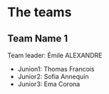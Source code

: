 # The teams 

## Team Name 1
Team leader: Émile ALEXANDRE

* Junion1: Thomas Francois
* Junior2: Sofia Annequin
* Junior3: Ema Corona
